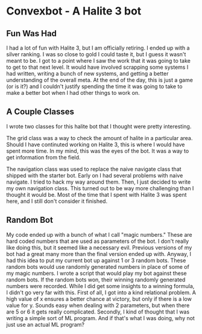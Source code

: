 # Convexbot - A Halite 3 bot

## Fun Was Had
I had a lot of fun with Halite 3, but I am officially retiring.  I ended up with a silver ranking.  I was so close to gold I could taste it, but I guess it wasn't meant to be.  I got to a point where I saw the work that it was going to take to get to that next level.  It would have involved scrapping some systems I had written, writing a bunch of new systems, and getting a better understanding of the overall meta.  At the end of the day, this is just a game (or is it?) and I couldn't justify spending the time it was going to take to make a better bot when I had other things to work on.

## A Couple Classes
I wrote two classes for this halite bot that I thought were pretty interesting.  

The grid class was a way to check the amount of halite in a particular area.  Should I have continuted working on Halite 3, this is where I would have spent more time.  In my mind, this was the eyes of the bot.  It was a way to get information from the field.

The navigation class was used to replace the naive navigate class that shipped with the starter bot.  Early on I had several problems with naive navigate.  I tried to hack my way around them.  Then, I just decided to write my own navigation class.  This turned out to be way more challenging than I thought it would be.  Most of the time that I spent with Halite 3 was spent here, and I still don't consider it finished.

## Random Bot
My code ended up with a bunch of what I call "magic numbers."  These are hard coded numbers that are used as parameters of the bot.  I don't really like doing this, but it seemed like a necessary evil.  Previous versions of my bot had a great many more than the final version ended up with.  Anyway, I had this idea to put my current bot up against 1 or 3 random bots.  These random bots would use randomly generated numbers in place of some of my magic numbers.  I wrote a script that would play my bot against these random bots.  If the random bots won, their winning randomly generated numbers were recorded.  While I did get some insights to a winning formula, I didn't go very far with this.  First of all, I got into a kind relational problem.  A high value of x ensures a better chance at victory, but only if there is a low value for y.  Sounds easy when dealing with 2 parameters, but when there are 5 or 6 it gets really complicated.  Secondly, I kind of thought that I was writing a simple sort of ML program.  And if that's what I was doing, why not just use an actual ML program?

